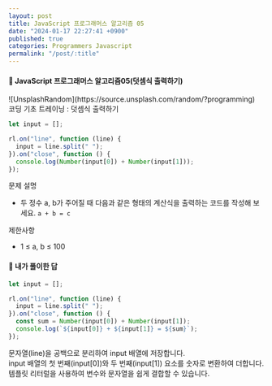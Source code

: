 ```yaml
---
layout: post
title: JavaScript 프로그래머스 알고리즘 05
date: "2024-01-17 22:27:41 +0900"
published: true
categories: Programmers Javascript
permalink: "/post/:title"
---
```


<h4>🤭 JavaScript 프로그래머스 알고리즘05(덧셈식 출력하기)</h4>
![UnsplashRandom](https://source.unsplash.com/random/?programming)

<br>
코딩 기초 트레이닝 : 덧셈식 출력하기

```javascript
let input = [];

rl.on("line", function (line) {
  input = line.split(" ");
}).on("close", function () {
  console.log(Number(input[0]) + Number(input[1]));
});
```

문제 설명

- 두 정수 a, b가 주어질 때 다음과 같은 형태의 계산식을 출력하는 코드를 작성해 보세요.
  `a + b = c`

제한사항

- 1 ≤ a, b ≤ 100

<h4>🤭 내가 풀이한 답</h4>

```javascript
let input = [];

rl.on("line", function (line) {
  input = line.split(" ");
}).on("close", function () {
  const sum = Number(input[0]) + Number(input[1]);
  console.log(`${input[0]} + ${input[1]} = ${sum}`);
});
```

문자열(line)을 공백으로 분리하여 input 배열에 저장합니다.<br>
input 배열의 첫 번째(input[0])와 두 번째(input[1]) 요소를 숫자로 변환하여 더합니다.<br>
템플릿 리터럴을 사용하여 변수와 문자열을 쉽게 결합할 수 있습니다.
